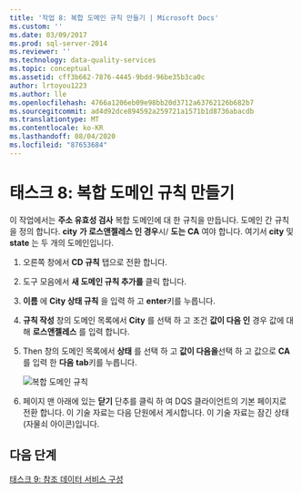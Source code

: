 ```yaml
---
title: '작업 8: 복합 도메인 규칙 만들기 | Microsoft Docs'
ms.custom: ''
ms.date: 03/09/2017
ms.prod: sql-server-2014
ms.reviewer: ''
ms.technology: data-quality-services
ms.topic: conceptual
ms.assetid: cff3b662-7876-4445-9bdd-96be35b3ca0c
author: lrtoyou1223
ms.author: lle
ms.openlocfilehash: 4766a1206eb09e98bb20d3712a63762126b682b7
ms.sourcegitcommit: ad4d92dce894592a259721a1571b1d8736abacdb
ms.translationtype: MT
ms.contentlocale: ko-KR
ms.lasthandoff: 08/04/2020
ms.locfileid: "87653684"
---
```

# <a name="task-8-creating-a-composite-domain-rule"></a>태스크 8: 복합 도메인 규칙 만들기
  이 작업에서는 **주소 유효성 검사** 복합 도메인에 대 한 규칙을 만듭니다. 도메인 간 규칙을 정의 합니다. **city** **가 로스앤젤레스 인 경우**시/ **도는** **CA** 여야 합니다. 여기서 **city** 및 **state** 는 두 개의 도메인입니다.  
  
1.  오른쪽 창에서 **CD 규칙** 탭으로 전환 합니다.  
  
2.  도구 모음에서 **새 도메인 규칙 추가를** 클릭 합니다.  
  
3.  **이름** 에 **City 상태 규칙** 을 입력 하 고 **enter**키를 누릅니다.  
  
4.  **규칙 작성** 창의 도메인 목록에서 **City** 를 선택 하 고 조건 **값이 다음 인** 경우 값에 대해 **로스앤젤레스** 를 입력 합니다.  
  
5.  Then 창의 도메인 목록에서 **상태** 를 선택 하 고 **값이 다음을**선택 하 고 값으로 **CA** 를 입력 한 **다음** **tab**키를 누릅니다.  
  
     ![복합 도메인 규칙](../../2014/tutorials/media/et-creatingacompositedomainrule.jpg "복합 도메인 규칙")  
  
6.  페이지 맨 아래에 있는 **닫기** 단추를 클릭 하 여 DQS 클라이언트의 기본 페이지로 전환 합니다. 이 기술 자료는 다음 단원에서 게시합니다. 이 기술 자료는 잠긴 상태(자물쇠 아이콘)입니다.  
  
## <a name="next-step"></a>다음 단계  
 [태스크 9: 참조 데이터 서비스 구성](../../2014/tutorials/task-9-configuring-a-reference-data-service.md)  
  
  
